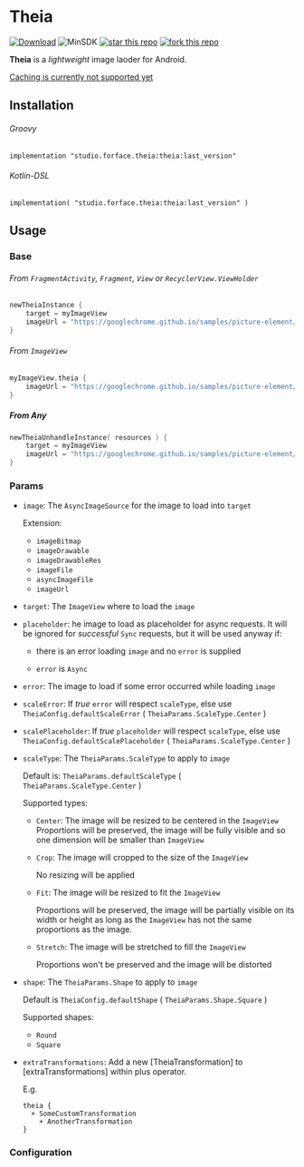 # Theia

[![Download](https://api.bintray.com/packages/4face/ViewStateStore/studio.forface.viewstatestore/images/download.svg)](https://bintray.com/4face/ViewStateStore/studio.forface.viewstatestore/_latestVersion)  ![MinSDK](https://img.shields.io/badge/MinSDK-14-f44336.svg)  [![star this repo](http://githubbadges.com/star.svg?user=4face-studi0&repo=ViewStateStore&style=flat&color=fff&background=4caf50)](https://github.com/4face-studi0/ViewStateStore)  [![fork this repo](http://githubbadges.com/fork.svg?user=4face-studi0&repo=ViewStateStore&style=flat&color=fff&background=4caf50)](https://github.com/4face-studi0/ViewStateStore/fork)



**Theia** is a *lightweight* image laoder for Android.

<u>Caching is currently not supported yet</u>



## Installation

###### Groovy

`implementation "studio.forface.theia:theia:last_version"`

###### Kotlin-DSL

`implementation( "studio.forface.theia:theia:last_version" )`



## Usage



### Base

###### From `FragmentActivity`, `Fragment`, `View` or  `RecyclerView.ViewHolder`

```kotlin
newTheiaInstance {
    target = myImageView
    imageUrl = "https://googlechrome.github.io/samples/picture-element/images/butterfly.jpg"
}
```

###### From `ImageView`

```kotlin
myImageView.theia {
	imageUrl = "https://googlechrome.github.io/samples/picture-element/images/butterfly.jpg"
}
```

##### From *Any*

```kotlin
newTheiaUnhandleInstance( resources ) {
    target = myImageView
    imageUrl = "https://googlechrome.github.io/samples/picture-element/images/butterfly.jpg"
}
```



### Params

* `image`:  The `AsyncImageSource` for the image to load into `target`

  Extension:

  * `imageBitmap`
  * `imageDrawable`
  * `imageDrawableRes`
  * `imageFile`
  * `asyncImageFile`
  * `imageUrl`

  

* `target`: The `ImageView` where to load the `image`

  

* `placeholder`: he image to load as placeholder for async requests.
  It will be ignored for *successful* `Sync` requests, but it will be used anyway if:

  * there is an error loading `image` and no `error` is supplied

  * `error` is `Async`

    

* `error`: The image to load if some error occurred while loading `image`

  

* `scaleError`: If _true_  `error` will respect `scaleType`, else use `TheiaConfig.defaultScaleError` ( `TheiaParams.ScaleType.Center` )

  

* `scalePlaceholder`: If _true_  `placeholder` will respect `scaleType`, else use `TheiaConfig.defaultScalePlaceholder` ( `TheiaParams.ScaleType.Center` )

  

* `scaleType`: The `TheiaParams.ScaleType` to apply to `image`

  Default is: `TheiaParams.defaultScaleType` ( `TheiaParams.ScaleType.Center` )

  Supported types:

  * `Center`: The image will be resized to be centered in the `ImageView`
    Proportions will be preserved, the image will be fully visible and so one dimension will be smaller than `ImageView`

  * `Crop`: The image will cropped to the size of the `ImageView`

    No resizing will be applied

  * `Fit`: The image will be resized to fit the `ImageView`

    Proportions will be preserved, the image will be partially visible on its width or height as long as the `ImageView` has not the same proportions as the image.

  * `Stretch`: The image will be stretched to fill the `ImageView`

    Proportions won't be preserved and the image will be distorted

    

* `shape`: The `TheiaParams.Shape` to apply to `image`

  Default is `TheiaConfig.defaultShape` ( `TheiaParams.Shape.Square` )

  Supported shapes:

  * `Round`
  * `Square`

  

* `extraTransformations`: Add a new [TheiaTransformation] to [extraTransformations] within plus operator.

  E.g. 

  ```
  theia {
  	+ SomeCustomTransformation
      + AnotherTransformation
  }
  ```



### Configuration

